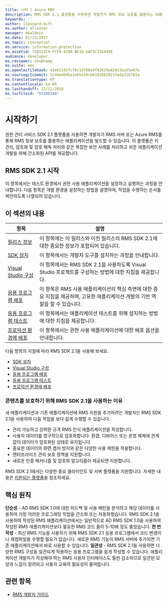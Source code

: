 ```yaml
---
title: 시작 | Azure RMS
description: RMS SDK 2.1 플랫폼을 사용하면 개발자가 RMS 정보 보호를 활용하는 애플리케이션을 빌드할 수 있습니다.
keywords: ''
author: lleonard-msft
ms.author: alleonar
manager: mbaldwin
ms.date: 02/23/2017
ms.topic: conceptual
ms.service: information-protection
ms.assetid: 728113C9-FCF9-4280-BE1D-6AF5C15E449E
audience: developer
ms.reviewer: shubhamp
ms.suite: ems
ms.openlocfilehash: 43e63165fcf8c19760a9f82619a02923ba55e97e
ms.sourcegitcommit: 1cd4edd4ba1eb5e10cb61628029213eda316783a
ms.translationtype: HT
ms.contentlocale: ko-KR
ms.lasthandoff: 12/11/2018
ms.locfileid: "53266344"
---
```

# <a name="getting-started"></a>시작하기

권한 관리 서비스 SDK 2.1 플랫폼을 사용하면 개발자가 RMS 서버 또는 Azure RMS를 통해 RMS 정보 보호를 활용하는 애플리케이션을 빌드할 수 있습니다. 이 플랫폼은 키 관리, 암호화 및 암호 해독 처리와 같은 복잡한 보안 사례를 처리하고 쉬운 애플리케이션 개발을 위해 간소화된 API를 제공합니다.

## <a name="get-started-with-rmssdk21"></a>RMS SDK 2.1 시작

이 항목에서는 테스트 환경에서 권한 사용 애플리케이션을 설정하고 실행하는 과정을 안내합니다. 다음 항목은 개발 환경을 설정하는 방법을 설명하며, 작업을 수행하는 순서를 제안하도록 나열되어 있습니다.

## <a name="in-this-sections"></a>이 섹션의 내용

| 항목 | 설명 |
|-------|-------------|
| [릴리스 정보](release-notes-rtm.md) | 이 항목에는 이 릴리스와 이전 릴리스의 RMS SDK 2.1에 대한 중요한 정보가 포함되어 있습니다.|
| [SDK 설치](install-the-rms-sdk.md) | 이 항목에서는 개발자 도구를 설치하는 과정을 안내합니다.|
| [Visual Studio 구성](how-to-configure-a-visual-studio-project-to-use-the-ad-rms-sdk-2-0.md) | 이 항목에서는 RMS SDK 2.1을 사용하도록 Visual Studio 프로젝트를 구성하는 방법에 대한 지침을 제공합니다.|
| [응용 프로그램 배포](developing-your-application.md) | 이 항목은 RMS 사용 애플리케이션의 핵심 측면에 대한 중요 지침을 제공하며, 고유한 애플리케이션 개발의 기반 역할을 할 수 있습니다.|
| [응용 프로그램 테스트](how-to-set-up-your-test-environment.md) |이 항목에서는 애플리케이션 테스트를 위해 설치하는 방법에 대한 지침을 제공합니다.|
| [프로덕션 환경에 배포](deploying-your-application.md) |이 항목에서는 권한 사용 애플리케이션에 대한 배포 옵션을 안내합니다.|


다음 항목의 지침에 따라 RMS SDK 2.1을 사용해 보세요.

- [SDK 설치](install-the-rms-sdk.md)
- [Visual Studio 구성](how-to-configure-a-visual-studio-project-to-use-the-ad-rms-sdk-2-0.md)
- [응용 프로그램 배포](developing-your-application.md)
- [응용 프로그램 테스트](how-to-set-up-your-test-environment.md)
- [프로덕션 환경에 배포](deploying-your-application.md)

### <a name="why-use-rmssdk21-for-protecting-your-content"></a>콘텐츠를 보호하기 위해 RMS SDK 2.1을 사용하는 이유

새 애플리케이션과 기존 애플리케이션에 RMS 지원을 추가하려는 개발자는 RMS SDK 2.1을 사용하여 다음 작업을 보다 쉽게 수행할 수 있습니다.

-   관리 가능하고 강력한 규격 RMS 인식 애플리케이션을 작성합니다.
-   사용자 데이터를 영구적으로 암호화합니다. 환경, 디바이스 또는 운영 체제에 관계없이 데이터가 암호화된 상태로 유지됩니다.
-   중요한 데이터의 화면 캡처 방지와 같은 다양한 사용 제한을 적용합니다.
-   엔터프라이즈 관리 보호 정책을 지원합니다.
-   새로운 인증 메커니즘 및 암호화 알고리즘이 제공되면 지원합니다.

RMS SDK 2.1에서는 다양한 중요 클라이언트 및 서버 플랫폼을 지원합니다. 자세한 내용은 [지원되는 플랫폼](supported-platforms.md)을 참조하세요.

## <a name="core-principles"></a>핵심 원칙

**단순성** - AD RMS SDK 1.0에 대한 피드백 및 사용 패턴을 분석하고 해당 데이터를 사용하여 가장 어려운 프로그래밍 작업을 간소화 또는 자동화했습니다. RMS SDK 2.1을 사용하여 작성된 RMS 애플리케이션에서는 일반적으로 AD RMS SDK 1.0을 사용하여 작성된 RMS 애플리케이션보다 필요한 RMS 코드 줄이 5-10배 정도 줄었습니다.
**한 번 작성** - 최신 RMS 기능을 사용하기 위해 RMS SDK 2.1 응용 프로그램에서 코드 변경이나 재컴파일을 수행할 필요가 없습니다. 새로운 RMS 기능이 RMS 서버에 추가되면 기존 애플리케이션에서 바로 사용할 수 있습니다.
**일관성** - RMS SDK 2.1을 사용하면 다양한 RMS 구성을 일관되게 적용하는 응용 프로그램을 쉽게 작성할 수 있습니다. 애플리케이션 개발자가 작성해야 하는 RMS 사용자 인터페이스도 훨씬 감소하므로 일관된 모양과 느낌이 장려되고 사용자 교육의 필요성이 줄어듭니다.

## <a name="related-topics"></a>관련 항목

* [RMS 개발자 가이드](developers-guide.md)